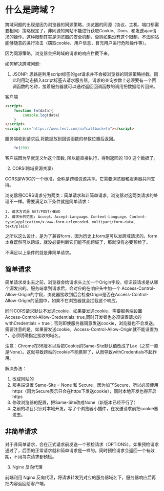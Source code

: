 # 什么是跨域？

跨域问题的出现是因为浏览器的同源策略，浏览器的同源（协议、主机、端口都需要相同）策略规定了，非同源的网站不能进行获取Cookie、Dom、和发送ajax请求的操作。这种限制其实是浏览器的安全机制，否则如果没有这个限制，不法网站能够随意的进行攻击（窃取cookie、用户信息，冒充用户进行危险操作等）。

因为同源策略，浏览器会把跨域的请求的响应拦截下来。

如何解决跨域问题:

1. JSONP: 思路是利用script标签的get请求并不会被浏览器的同源策略拦截。因此利用动态插入script标签去请求服务器，请求的查询参数上必须要有一个回调函数的名称，接着服务器就可以通过返回回调函数的调用把数据给传回来。

客户端
```html
<script>
    function fn(data){
        console.log(data)
    }
</script>
<script src="https://www.test.com/aa?callback=fn"></script>
```

服务端收到请求后,将数据放到回调函数的参数位置后返回。

```js
    fn(100)
```

客户端因为早就定义fn这个函数, 所以能直接执行，得到返回的 100 这个数据了。

2. CORS(跨域资源共享)

CORS是W3C的一个标准，全称是跨域资源共享。它需要浏览器和服务器共同支持。

浏览器将CORS请求分为两类：简单请求和非简单请求。浏览器对这两类请求的处理不一样。需要满足以下条件就是简单请求：

```
1. 请求方式是 GET/POST/HEAD
2. 请求头的范围: Accept、Accept-Language、Content-Language、Content-type(application/x-www-form-urlencoded、multipart/form-data、text/plain)
```
之所以这么设计，是为了兼容form，因为历史上form是可以发跨域请求的。form本身既然可以跨域，就没必要判断它们能不能跨域了，那就没有必要预检了。

不满足以上条件的就是非简单请求。

## 简单请求

简单请求发出去之前，浏览器会给请求头上加一个Origin字段，标识该请求是从哪个源发出的。服务端拿到请求后，会对应的在响应头中加一个 Access-Control-Allow-Origin的字段，浏览器接收到后会检查Origin是否在Access-Control-Allow-Origin的范围中，如果不在浏览器就会拦截这个响应。

同时CORS请求默认不发送cookie，如果要发送cookie，需要服务端设置Access-Control-Allow-Credentials: true,同时开发者也必须设置请求的withCredentials = true；否则即使服务器同意发送cookie，浏览器也不会发送。需要注意的是，如果要发送cookie，Access-Control-Allow-Origin就不能设置为*，必须明确指定接收的域名。

注意：Chrome在86版本以后把Cookie的Same-Site默认值改成了Lax（之前一直是None）。这就导致跨站的cookie不能携带了，从而导致withCredentials不起作用。

解决办法：

1. 改成同站的
2. 服务端设置 Same-Site = None 和 Secure，因为加了Secure，所以必须使用https（因为Secure表示只会在https下发送cookie），同时本地开发也得开启https
3. 修改浏览器的配置，把Same-Site改成None（新版本已经不行了）
4. 之前的项目只针对本地开发，写了个浏览器小插件，在发送请求前把cookie塞进去。

## 非简单请求

对于非简单请求，会在正式请求前发送一个预检请求（OPTIONS）。如果预检请求通过了，后面的正常请求就和简单请求是一样的。同时预检请求会返回一个有效期，不用每次请求都预检。

3. Nginx 反向代理

前端利用 Nginx 反向代理，将请求转发到对应的服务器域名下，服务器响应后再把内容返回给客户端。
